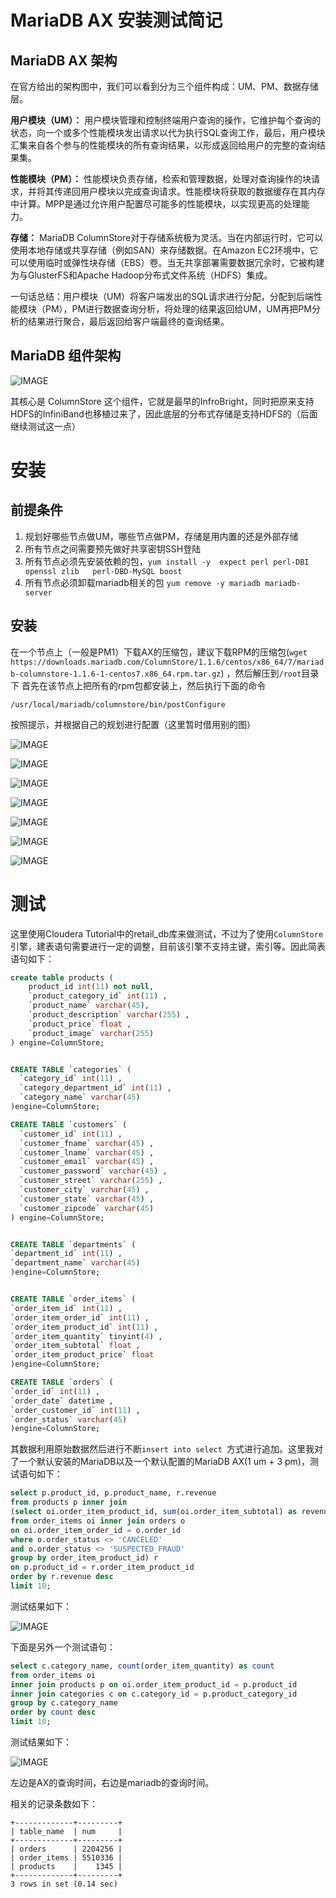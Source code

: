 # MariaDB AX 安装测试简记

## MariaDB AX 架构

在官方给出的架构图中，我们可以看到分为三个组件构成：UM、PM、数据存储层。

**用户模块（UM）：**
用户模块管理和控制终端用户查询的操作，它维护每个查询的状态，向一个或多个性能模块发出请求以代为执行SQL查询工作，最后，用户模块汇集来自各个参与的性能模块的所有查询结果，以形成返回给用户的完整的查询结果集。

**性能模块（PM）：**
性能模块负责存储，检索和管理数据，处理对查询操作的块请求，并将其传递回用户模块以完成查询请求。性能模块将获取的数据缓存在其内存中计算。MPP是通过允许用户配置尽可能多的性能模块，以实现更高的处理能力。

**存储：**
MariaDB ColumnStore对于存储系统极为灵活。当在内部运行时，它可以使用本地存储或共享存储（例如SAN）来存储数据。在Amazon EC2环境中，它可以使用临时或弹性块存储（EBS）卷。当无共享部署需要数据冗余时，它被构建为与GlusterFS和Apache Hadoop分布式文件系统（HDFS）集成。

一句话总结：用户模块（UM）将客户端发出的SQL请求进行分配，分配到后端性能模块（PM），PM进行数据查询分析，将处理的结果返回给UM，UM再把PM分析的结果进行聚合，最后返回给客户端最终的查询结果。

## MariaDB 组件架构

![IMAGE](images/794CF71A3C5B0989EB9EE648728B39B4.jpg)

其核心是 ColumnStore 这个组件，它就是最早的InfroBright，同时把原来支持HDFS的InfiniBand也移植过来了，因此底层的分布式存储是支持HDFS的（后面继续测试这一点）

# 安装

## 前提条件

1. 规划好哪些节点做UM，哪些节点做PM，存储是用内置的还是外部存储
2. 所有节点之间需要预先做好共享密钥SSH登陆
3. 所有节点必须先安装依赖的包，`yum install -y  expect perl perl-DBI openssl zlib   perl-DBD-MySQL boost`
4. 所有节点必须卸载mariadb相关的包 `yum remove -y mariadb mariadb-server`

## 安装

在一个节点上（一般是PM1）下载AX的压缩包，建议下载RPM的压缩包(`wget https://downloads.mariadb.com/ColumnStore/1.1.6/centos/x86_64/7/mariadb-columnstore-1.1.6-1-centos7.x86_64.rpm.tar.gz`) ，然后解压到`/root`目录下
首先在该节点上把所有的rpm包都安装上，然后执行下面的命令

```
/usr/local/mariadb/columnstore/bin/postConfigure
```

按照提示，并根据自己的规划进行配置（这里暂时借用别的图）

![IMAGE](images/39673053D30E68C977EC89356455614D.jpg)

![IMAGE](images/771977F06F45C9162E23A0349C5A985E.jpg)

![IMAGE](images/3FF0A78F875B2A8C083BF5CA0F861D9F.jpg)

![IMAGE](images/1E1D435C2E282F1D2622384EDDBA201A.jpg)

![IMAGE](images/A947EB0ACA694E89D2084F190C34D6CD.jpg)

![IMAGE](images/84580D2184364FCAC9E46E672A72F1FD.jpg)

![IMAGE](images/33A12A66136FE0886E362ADE1D4888CF.jpg)

# 测试

这里使用Cloudera Tutorial中的retail_db库来做测试，不过为了使用`ColumnStore`引擎，建表语句需要进行一定的调整，目前该引擎不支持主键，索引等。因此简表语句如下：

```sql
create table products (
    product_id int(11) not null,
    `product_category_id` int(11) ,
    `product_name` varchar(45),
    `product_description` varchar(255) ,
    `product_price` float ,
    `product_image` varchar(255) 
) engine=ColumnStore;


CREATE TABLE `categories` (
  `category_id` int(11) ,
  `category_department_id` int(11) ,
  `category_name` varchar(45) 
)engine=ColumnStore;

CREATE TABLE `customers` (
  `customer_id` int(11) ,
  `customer_fname` varchar(45) ,
  `customer_lname` varchar(45) ,
  `customer_email` varchar(45) ,
  `customer_password` varchar(45) ,
  `customer_street` varchar(255) ,
  `customer_city` varchar(45) ,
  `customer_state` varchar(45) ,
  `customer_zipcode` varchar(45) 
) engine=ColumnStore;


CREATE TABLE `departments` (
`department_id` int(11) ,
`department_name` varchar(45) 
)engine=ColumnStore;


CREATE TABLE `order_items` (
`order_item_id` int(11) ,
`order_item_order_id` int(11) ,
`order_item_product_id` int(11) ,
`order_item_quantity` tinyint(4) ,
`order_item_subtotal` float ,
`order_item_product_price` float 
)engine=ColumnStore;

CREATE TABLE `orders` (
`order_id` int(11) ,
`order_date` datetime ,
`order_customer_id` int(11) ,
`order_status` varchar(45) 
)engine=ColumnStore;
```

其数据利用原始数据然后进行不断`insert into select `方式进行追加。这里我对了一个默认安装的MariaDB以及一个默认配置的MariaDB AX(1 um + 3 pm)，测试语句如下：

```sql
select p.product_id, p.product_name, r.revenue
from products p inner join
(select oi.order_item_product_id, sum(oi.order_item_subtotal) as revenue
from order_items oi inner join orders o
on oi.order_item_order_id = o.order_id
where o.order_status <> 'CANCELED'
and o.order_status <> 'SUSPECTED_FRAUD'
group by order_item_product_id) r
on p.product_id = r.order_item_product_id
order by r.revenue desc
limit 10;
```

测试结果如下：

![IMAGE](images/2F6035CA67EE56E3F150BA921013AE16.jpg)

下面是另外一个测试语句：

```sql
select c.category_name, count(order_item_quantity) as count
from order_items oi
inner join products p on oi.order_item_product_id = p.product_id
inner join categories c on c.category_id = p.product_category_id
group by c.category_name
order by count desc
limit 10;
```

测试结果如下：

![IMAGE](images/4A65D341D5FBD2E4BD338DC220A2040D.jpg)


左边是AX的查询时间，右边是mariadb的查询时间。

相关的记录条数如下：

```
+-------------+---------+
| table_name  | num     |
+-------------+---------+
| orders      | 2204256 |
| order_items | 5510336 |
| products    |    1345 |
+-------------+---------+
3 rows in set (0.14 sec)
```